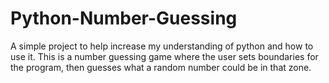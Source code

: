 # Python-Number-Guessing
A simple project to help increase my understanding of python and how to use it. This is a number guessing game where the user sets boundaries for the program, then guesses what a random number could be in that zone.
